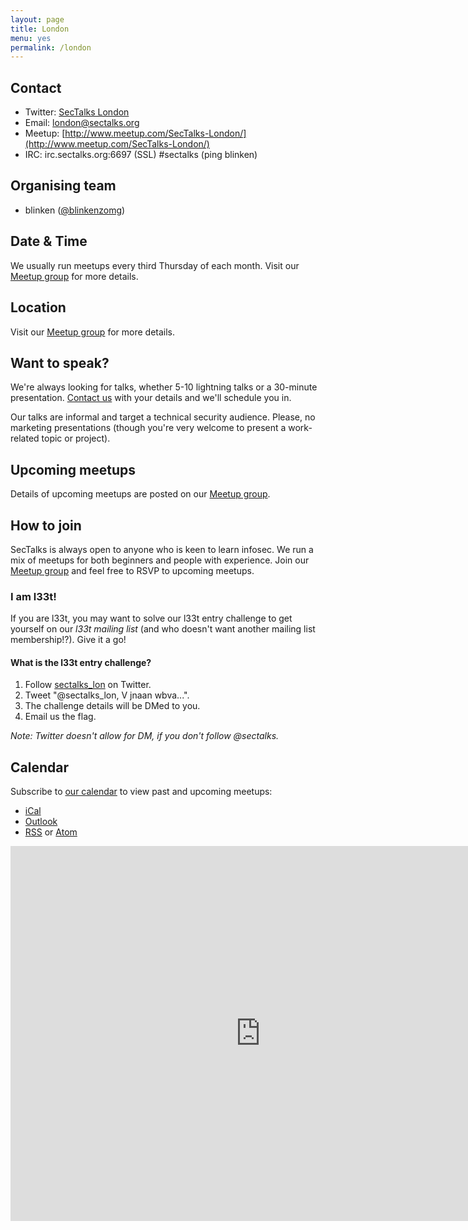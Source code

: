 ```yaml
---
layout: page
title: London
menu: yes
permalink: /london
---
```


## Contact 

* Twitter: [SecTalks London](https://twitter.com/sectalks_lon)
* Email: [london@sectalks.org](mailto:london@sectalks.org)
* Meetup: [http://www.meetup.com/SecTalks-London/](http://www.meetup.com/SecTalks-London/)
* IRC: irc.sectalks.org:6697 (SSL) #sectalks (ping blinken)

## Organising team 

* blinken ([@blinkenzomg](https://twitter.com/blinkenzomg))

## Date & Time 

We usually run meetups every third Thursday of each month. Visit our [Meetup group](http://www.meetup.com/SecTalks-London/) for more details.

## Location 

Visit our [Meetup group](http://www.meetup.com/SecTalks-London/) for more details.

## Want to speak?

We're always looking for talks, whether 5-10 lightning talks or a 30-minute
presentation. [Contact us](mailto:london@sectalks.org) with your details and
we'll schedule you in.

Our talks are informal and target a technical security audience. Please, no
marketing presentations (though you're very welcome to present a work-related
topic or project).

## Upcoming meetups

Details of upcoming meetups are posted on our [Meetup
group](http://www.meetup.com/SecTalks-London/).

## How to join

SecTalks is always open to anyone who is keen to learn infosec.
We run a mix of meetups for both beginners and people with experience.
Join our [Meetup group](http://www.meetup.com/SecTalks-London/) and
feel free to RSVP to upcoming meetups. 

### I am l33t!

If you are l33t, you may want to solve our l33t entry challenge to get yourself
on our *l33t mailing list* (and who doesn't want another mailing list
membership!?). Give it a go!

#### What is the l33t entry challenge?

1. Follow [sectalks_lon](https://twitter.com/SecTalks-London) on Twitter.
1. Tweet "@sectalks_lon, V jnaan wbva...".
1. The challenge details will be DMed to you.
1. Email us the flag.

*Note: Twitter doesn't allow for DM, if you don't follow @sectalks.*

## Calendar 

Subscribe to [our calendar](http://www.meetup.com/SecTalks-London/events/) to view past and upcoming meetups:

* [iCal](webcal://www.meetup.com/SecTalks-London/events/ical/)
* [Outlook](http://www.meetup.com/SecTalks-London/events/ical/)
* [RSS](http://www.meetup.com/SecTalks-London/events/rss/) or [Atom](http://www.meetup.com/SecTalks-London/events/atom/)

<iframe src="https://calendar.google.com/calendar/b/3/embed?height=600&amp;wkst=1&amp;bgcolor=%23FFFFFF&amp;src=jte0pphqpogfrsj604uagrm8g082sco0%40import.calendar.google.com&amp;color=%2323164E&amp;ctz=Europe%2FLondon" style="border-width:0" width="800" height="600" frameborder="0" scrolling="no"></iframe>
